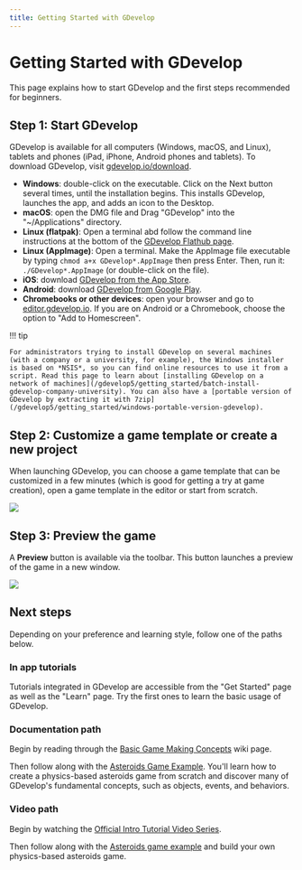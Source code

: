 ```yaml
---
title: Getting Started with GDevelop
---
```

# Getting Started with GDevelop

This page explains how to start GDevelop and the first steps recommended for beginners.

## Step 1: Start GDevelop

GDevelop is available for all computers (Windows, macOS, and Linux), tablets and phones (iPad, iPhone, Android phones and tablets). To download GDevelop, visit [gdevelop.io/download](https://gdevelop.io/download/).

* **Windows**: double-click on the executable. Click on the Next button several times, until the installation begins. This installs GDevelop, launches the app, and adds an icon to the Desktop.
* **macOS**: open the DMG file and Drag "GDevelop" into the "~/Applications" directory.
* **Linux (flatpak)**: Open a terminal abd follow the command line instructions at the bottom of the [GDevelop Flathub page](https://flathub.org/apps/details/io.gdevelop.ide).
* **Linux (AppImage)**: Open a terminal. Make the AppImage file executable by typing `chmod a+x GDevelop*.AppImage` then press Enter. Then, run it: `./GDevelop*.AppImage` (or double-click on the file).
* **iOS**: download [GDevelop from the App Store](https://apps.apple.com/us/app/gdevelop-game-maker/id1663675754).
* **Android**: download [GDevelop from Google Play](https://play.google.com/store/apps/details?id=io.gdevelop.ide).
* **Chromebooks or other devices**: open your browser and go to [editor.gdevelop.io](https://editor.gdevelop.io). If you are on Android or a Chromebook, choose the option to "Add to Homescreen".

!!! tip

    For administrators trying to install GDevelop on several machines (with a company or a university, for example), the Windows installer is based on *NSIS*, so you can find online resources to use it from a script. Read this page to learn about [installing GDevelop on a network of machines](/gdevelop5/getting_started/batch-install-gdevelop-company-university). You can also have a [portable version of GDevelop by extracting it with 7zip](/gdevelop5/getting_started/windows-portable-version-gdevelop).

## Step 2: Customize a game template or create a new project

When launching GDevelop, you can choose a game template that can be customized in a few minutes (which is good for getting a try at game creation), open a game template in the editor or start from scratch.

![](/gdevelop5/getting_started/pasted/20230309-173349.png)

## Step 3: Preview the game

A **Preview** button is available via the toolbar. This button launches a preview of the game in a new window.

![](/gdevelop5/getting_started/pasted/20230309-173456.png)

## Next steps

Depending on your preference and learning style, follow one of the paths below.

### In app tutorials

Tutorials integrated in GDevelop are accessible from the "Get Started" page as well as the "Learn" page. Try the first ones to learn the basic usage of GDevelop.

### Documentation path

Begin by reading through the [Basic Game Making Concepts](https://wiki.gdevelop.io/gdevelop5/tutorials/basic-game-making-concepts) wiki page.

Then follow along with the [Asteroids Game Example](https://wiki.gdevelop.io/gdevelop5/tutorials/asteroids/start). You'll learn how to create a physics-based asteroids game from scratch and discover many of GDevelop's fundamental concepts, such as objects, events, and behaviors.

### Video path

Begin by watching the [Official Intro Tutorial Video Series](https://www.youtube.com/watch?v=595-swNh0Mw&list=PL3YlZTdKiS89Kj7IQVPoNElJCWrjZaCC8&ab_channel=GDevelop).

Then follow along with the [Asteroids game example](https://www.youtube.com/watch?v=w1SCpQ-mRCk&list=PL3YlZTdKiS8_Q8UPu2BJV5P5gYA-Q-k19&ab_channel=GDevelop) and build your own physics-based asteroids game.
